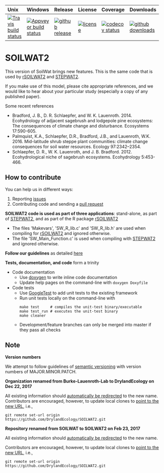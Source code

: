 | Unix | Windows | Release | License | Coverage | Downloads |
| :---- | :---- | :---- | :---- | :---- | :---- |
[ ![Travis build status][1]][2] | [![Appveyor build status][3]][4] | [ ![github release][5]][6] | [![license][7]][8] | [![codecov status][9]][10] | [![github downloads][11]][12] |

[1]: https://travis-ci.org/DrylandEcology/SOILWAT2.svg?branch=master
[2]: https://travis-ci.org/DrylandEcology/SOILWAT2
[3]: https://ci.appveyor.com/api/projects/status/noes9lralyjhen3t/branch/master?svg=true
[4]: https://ci.appveyor.com/project/dschlaep/soilwat2/branch/master
[5]: https://img.shields.io/github/release/DrylandEcology/SOILWAT2.svg?label=current+release
[6]: https://github.com/DrylandEcology/SOILWAT2/releases
[7]: https://img.shields.io/github/license/DrylandEcology/SOILWAT2.svg
[8]: https://www.gnu.org/licenses/gpl.html
[9]: https://codecov.io/gh/DrylandEcology/SOILWAT2/branch/master/graph/badge.svg
[10]: https://codecov.io/gh/DrylandEcology/SOILWAT2
[11]: https://img.shields.io/github/downloads/DrylandEcology/SOILWAT2/total.svg
[12]: https://github.com/DrylandEcology/SOILWAT2


# SOILWAT2

This version of SoilWat brings new features. This is the same
code that is used by [rSOILWAT2](https://github.com/DrylandEcology/rSOILWAT2) and
[STEPWAT2](https://github.com/DrylandEcology/STEPWAT2).

If you make use of this model, please cite appropriate references, and we would like to
hear about your particular study (especially a copy of any published paper).


Some recent references

* Bradford, J. B., D. R. Schlaepfer, and W. K. Lauenroth. 2014. Ecohydrology of adjacent
  sagebrush and lodgepole pine ecosystems: The consequences of climate change and
  disturbance. Ecosystems 17:590-605.
* Palmquist, K.A., Schlaepfer, D.R., Bradford, J.B., and Lauenroth, W.K. 2016.
  Mid-latitude shrub steppe plant communities: climate change consequences for soil water
  resources. Ecology 97:2342–2354.
* Schlaepfer, D. R., W. K. Lauenroth, and J. B. Bradford. 2012. Ecohydrological niche of
  sagebrush ecosystems. Ecohydrology 5:453-466.


## How to contribute
You can help us in different ways:

1. Reporting [issues](https://github.com/DrylandEcology/SOILWAT2/issues)
2. Contributing code and sending a [pull request](https://github.com/DrylandEcology/SOILWAT2/pulls)

__SOILWAT2 code is used as part of three applications__: stand-alone, as part of [STEPWAT2](https://github.com/DrylandEcology/STEPWAT2),
and as part of the R package [rSOILWAT2](https://github.com/DrylandEcology/rSOILWAT2)
* The files 'Makevars', 'SW_R_lib.c' and 'SW_R_lib.h' are used when compiling for
  [rSOILWAT2](https://github.com/DrylandEcology/rSOILWAT2) and ignored otherwise.
* The file 'SW_Main_Function.c' is used when compiling with
  [STEPWAT2](https://github.com/DrylandEcology/STEPWAT2) and ignored otherwise.

__Follow our guidelines__ as detailed [here](https://github.com/DrylandEcology/workflow_guidelines)

__Tests, documentation, and code__ form a trinity
- Code documentation
  * Use [doxygen](http://www.stack.nl/~dimitri/doxygen/) to write inline code documentation
  * Update help pages on the command-line with `doxygen Doxyfile`
- Code tests
  * Use [GoogleTest](https://github.com/google/googletest/blob/master/googletest/docs/Documentation.md)
  to add unit tests to the existing framework
  * Run unit tests locally on the command-line with
    ```
    make test     # compiles the unit-test binary/executable
    make test_run # executes the unit-test binary
    make cleaner
    ```
  * Development/feature branches can only be merged into master if they pass all checks


## Note

__Version numbers__

We attempt to follow guidelines of [semantic versioning](http://semver.org/) with version
numbers of MAJOR.MINOR.PATCH.


__Organization renamed from Burke-Lauenroth-Lab to DrylandEcology on Dec 22, 2017__

All existing information should [automatically be redirected](https://help.github.com/articles/renaming-a-repository/) to the new name.
Contributors are encouraged, however, to update local clones to [point to the new URL](https://help.github.com/articles/changing-a-remote-s-url/), i.e.,
```
git remote set-url origin https://github.com/DrylandEcology/SOILWAT2.git
```


__Repository renamed from SOILWAT to SOILWAT2 on Feb 23, 2017__

All existing information should [automatically be redirected](https://help.github.com/articles/renaming-a-repository/) to the new name.

Contributors are encouraged, however, to update local clones to [point to the new URL](https://help.github.com/articles/changing-a-remote-s-url/), i.e.,
```
git remote set-url origin https://github.com/DrylandEcology/SOILWAT2.git
```
